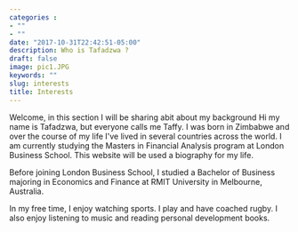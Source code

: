 ```yaml
---
categories :
- ""
- ""
date: "2017-10-31T22:42:51-05:00"
description: Who is Tafadzwa ?
draft: false
image: pic1.JPG
keywords: ""
slug: interests
title: Interests
---
```

Welcome, in this section I will be sharing abit about my background
 Hi my name is Tafadzwa, but everyone calls me Taffy. I was born in Zimbabwe and over the course of my life I've lived in several countries across the world. I am currently studying the Masters in Financial Analysis program at London Business School. This website will be used a biography for my life.
 
Before joining London Business School, I studied a Bachelor of Business majoring in Economics and Finance at RMIT University in Melbourne, Australia. 

In my free time, I enjoy watching sports. I play and have coached rugby. I also enjoy listening to music and reading personal development books.
 